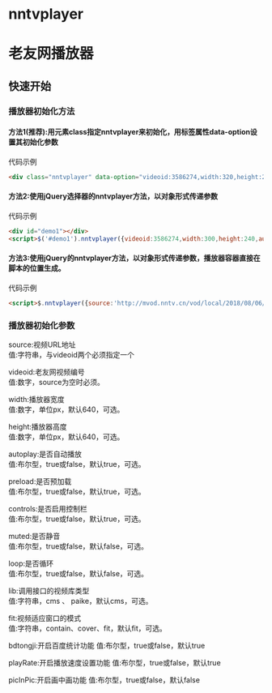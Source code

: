 # nntvplayer
# 老友网播放器

## 快速开始

### 播放器初始化方法
#### 方法1(推荐):用元素class指定nntvplayer来初始化，用标签属性data-option设置其初始化参数
代码示例
```html
<div class="nntvplayer" data-option="videoid:3586274,width:320,height:240,autoplay:true"></div>
```

#### 方法2:使用jQuery选择器的nntvplayer方法，以对象形式传递参数
代码示例
```html
<div id="demo1"></div>
<script>$('#demo1').nntvplayer({videoid:3586274,width:300,height:240,autoplay:false,poster:'http://img.nntv.cn/images/2018-8-6/5OdZ806_1533557854353_bzuMeVN_4.jpg'});</script>
```

#### 方法3:使用jQuery的nntvplayer方法，以对象形式传递参数，播放器容器直接在脚本的位置生成。
代码示例
```html
<script>$.nntvplayer({source:'http://mvod.nntv.cn/vod/local/2018/08/06/5OdZ806_1533557204084_dN2aO3w_2666.mp4',width:300,height:240,autoplay:false,loop:true});</script>
```

### 播放器初始化参数

source:视频URL地址<br>
值:字符串，与videoid两个必须指定一个

videoid:老友网视频编号<br>
值:数字，source为空时必须。

width:播放器宽度<br>
值:数字，单位px，默认640，可选。

height:播放器高度<br>
值:数字，单位px，默认640，可选。

autoplay:是否自动播放<br>
值:布尔型，true或false，默认true，可选。

preload:是否预加载<br>
值:布尔型，true或false，默认true，可选。

controls:是否启用控制栏<br>
值:布尔型，true或false，默认true，可选。

muted:是否静音<br>
值:布尔型，true或false，默认false，可选。

loop:是否循环<br>
值:布尔型，true或false，默认false，可选。

lib:调用接口的视频库类型<br>
值:字符串，cms 、 paike，默认cms，可选。

fit:视频适应窗口的模式<br>
值:字符串，contain、cover、fit，默认fit，可选。

bdtongji:开启百度统计功能
值:布尔型，true或false，默认true

playRate:开启播放速度设置功能
值:布尔型，true或false，默认true

picInPic:开启画中画功能
值:布尔型，true或false，默认false
